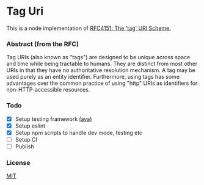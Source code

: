 # Tag Uri

This is a node implementation of [RFC4151: The 'tag' URI Scheme.](https://www.ietf.org/rfc/rfc4151.txt)

### Abstract (from the RFC)
Tag URIs (also known as "tags") are designed to be unique across space and time while being tractable to humans.  They are distinct from most other URIs in that they have no authoritative resolution mechanism.  A tag may be used purely as an entity identifier. Furthermore, using tags has some advantages over the common practice of using "http" URIs as identifiers for non-HTTP-accessible resources.

### Todo
- [x] Setup testing framework [(ava)](https://github.com/avajs/ava)
- [x] Setup eslint
- [x] Setup npm scripts to handle dev mode, testing etc
- [ ] Setup CI
- [ ] Publish

### License
[MIT](LICENSE)